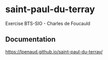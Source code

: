 # saint-paul-du-terray
Exercise BTS-SIO - Charles de Foucauld

## Documentation
https://lpenaud.github.io/saint-paul-du-terray/

